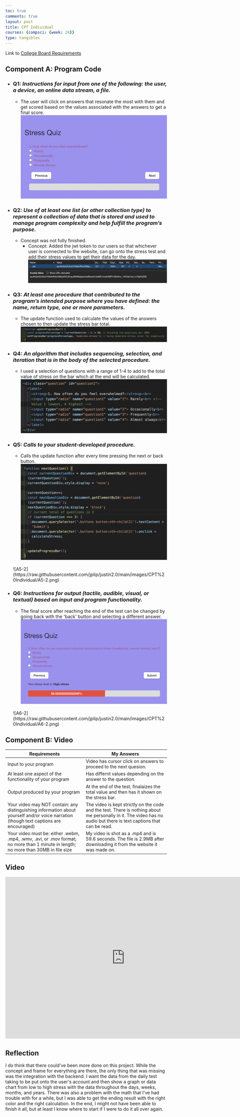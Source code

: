 ```yaml
---
toc: true
comments: true
layout: post
title: CPT Individual
courses: {compsci: {week: 24}}
type: tangibles
---
```

<!-- 
https://raw.githubusercontent.com/jplip/justin2.0/main
{{site.baseurl}}
-->
Link to [College Board Requirements](https://apcentral.collegeboard.org/media/pdf/ap-csp-student-task-directions.pdf)

## Component A: Program Code
<!-- Has 6 questions -->

- ### Q1: ***Instructions for input from one of the following: the user, a device, an online data stream, a file.***
    - The user will click on answers that resonate the most with them and get scored based on the values associated with the answers to get a final score.
    ![A1-1](https://raw.githubusercontent.com/jplip/justin2.0/main/images/CPT%20Individual/A1-1.png)


- ### Q2: ***Use of at least one list (or other collection type) to represent a collection of data that is stored and used to manage program complexity and help fulfill the program’s purpose.***
    - Concept was not fully finished.
        - Concept: Added the jwt token to our users so that whichever user is connected to the website, can go onto the stress test and add their stress values to get their data for the day.
    ![A2-1](https://raw.githubusercontent.com/jplip/justin2.0/main/images/CPT%20Individual/A2-1.png)


- ### Q3: ***At least one procedure that contributed to the program’s intended purpose where you have defined: the name, return type, one or more parameters.***
    - The update function used to calculate the values of the answers chosen to then update the stress bar total.
    ![A3-1](https://raw.githubusercontent.com/jplip/justin2.0/main/images/CPT%20Individual/A3-1.png)


- ### Q4: ***An algorithm that includes sequencing, selection, and iteration that is in the body of the selected procedure.***
    - I used a selection of questions with a range of 1-4 to add to the total value of stress on the bar which at the end will be calculated.
    ![A4-1](https://raw.githubusercontent.com/jplip/justin2.0/main/images/CPT%20Individual/A4-1.png)


- ### Q5: ***Calls to your student-developed procedure.***
    - Calls the update function after every time pressing the next or back button.
    ![A5-1](https://raw.githubusercontent.com/jplip/justin2.0/main/images/CPT%20Individual/A5-1.png)
    <br>
    ![A5-2](https://raw.githubusercontent.com/jplip/justin2.0/main/images/CPT%20Individual/A5-2.png)


- ### Q6: ***Instructions for output (tactile, audible, visual, or textual) based on input and program functionality.***
    - The final score after reaching the end of the test can be changed by going back with the 'back' button and selecting a different answer.
    ![A6-1](https://raw.githubusercontent.com/jplip/justin2.0/main/images/CPT%20Individual/A6-1.png)
    <br>
    ![A6-2](https://raw.githubusercontent.com/jplip/justin2.0/main/images/CPT%20Individual/A6-2.png)


## Component B: Video
<!-- Has 8 questions. Personally made question 4 and 5 combine some questions. -->

| Requirements | My Answers |
| - | - |
| Input to your program | Video has cursor click on answers to proceed to the next quesion. |
| At least one aspect of the functionality of your program | Has differnt values depending on the answer to the question. |
| Output produced by your program | At the end of the test, finalaizes the total value and then has it shown on the stress bar. |
| Your video may NOT contain: any distinguishing information about yourself and/or voice narration (though text captions are encouraged) | The video is kept strictly on the code and the test. There is nothing about me personally in it. The video has no audio but there is text captions that can be read. |
| Your video must be: either .webm, .mp4, .wmv, .avi, or .mov format; no more than 1 minute in length; no more than 30MB in file size | My video is shot as a .mp4 and is 59.6 seconds. The file is 2.9MB after downloading it from the website it was made on. |

## Video
<center>
    <iframe src="https://www.veed.io/embed/61a3bbd8-904f-480f-930a-24d13b9ad909" width="744" height="504" frameborder="0" title="Stress Test" webkitallowfullscreen mozallowfullscreen allowfullscreen></iframe>
</center>

## Reflection
<p>
    I do think that there could've been more done on this project. While the concept and frame for everything are there, the only thing that was missing was the integration with the backend. I want the data from the daily test taking to be put onto the user's account and then show a graph or data chart from low to high stress with the data throughout the days, weeks, months, and years. There was also a problem with the math that I've had trouble with for a while, but I was able to get the ending result with the right color and the right calculation. In the end, I might not have been able to finish it all, but at least I know where to start if I were to do it all over again.
</p>